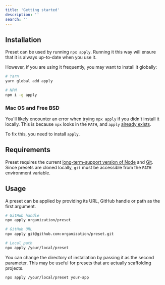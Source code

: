 ```yaml
---
title: 'Getting started'
description: ''
search: ''
---
```


## Installation

Preset can be used by running `npx apply`. Running it this way will ensure that it is always up-to-date when you use it.

However, if you are using it frequently, you may want to install it globally:

```bash
# Yarn
yarn global add apply

# NPM
npm i -g apply
```

### Mac OS and Free BSD

You'll likely encounter an error when trying `npx apply` if you didn't install it locally. This is because `npx` looks in the `PATH`, and `apply` [already exists](https://www.freebsd.org/cgi/man.cgi?query=apply&manpath=4.4BSD+Lite2).

To fix this, you need to install `apply`.

## Requirements

Preset requires the current [long-term-support version of Node](https://nodejs.org/en/download/) and [Git](https://git-scm.com/downloads). Since presets are cloned locally, `git` must be accessible from the `PATH` environment variable.

## Usage

A preset can be applied by providing its URL, GitHub handle or path as the first argument.

```bash
# GitHub handle
npx apply organization/preset

# GitHub URL
npx apply git@github.com:organization/preset.git

# Local path
npx apply /your/local/preset
```

You can change the directory of installation by passing it as the second parameter. This may be useful for presets that are actually scaffolding projects.

```bash
npx apply /your/local/preset your-app
```
